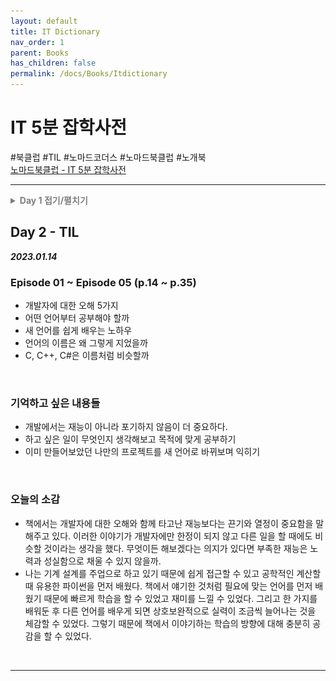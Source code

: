```yaml
---
layout: default
title: IT Dictionary
nav_order: 1
parent: Books
has_children: false
permalink: /docs/Books/Itdictionary
---
```


# **IT 5분 잡학사전**

\#북클럽 \#TIL \#노마드코더스 \#노마드북클럽 \#노개북   
[노마드북클럽 - IT 5분 잡학사전](https://nomadcoders.co/c/it-dictionary/lobby)

---

<details>
<summary style="color:grey"><b>Day 1 접기/펼치기</b></summary>
<div markdow="1">

## **Day 1 - 책 인증**

책을 꾸준히 읽는 습관을 기르고 여러 가지 개념 정리를 위해 노마드 북클럽을 신청했다.

<img src="https://raw.githubusercontent.com/gitforyoung/gitforyoung.github.io/main/docs/Books/Itdictionary/img/books-itdic-day1-01.png" width=300 alt="책인증사진"/>

</div>
</details>

## **Day 2 - TIL**

***2023.01.14***

### **Episode 01 ~ Episode 05 (p.14 ~ p.35)**
- 개발자에 대한 오해 5가지
- 어떤 언어부터 공부해야 할까
- 새 언어를 쉽게 배우는 노하우
- 언어의 이름은 왜 그렇게 지었을까
- C, C++, C#은 이름처럼 비슷할까

<br/>

### **기억하고 싶은 내용들**
- 개발에서는 재능이 아니라 포기하지 않음이 더 중요하다.
- 하고 싶은 일이 무엇인지 생각해보고 목적에 맞게 공부하기
- 이미 만들어보았던 나만의 프로젝트를 새 언어로 바뀌보며 익히기

<br/>

### **오늘의 소감**
- 책에서는 개발자에 대한 오해와 함께 타고난 재능보다는 끈기와 열정이 중요함을 말해주고 있다. 이러한 이야기가 개발자에만 한정이 되지 않고 다른 일을 할 때에도 비슷할 것이라는 생각을 했다. 무엇이든 해보겠다는 의지가 있다면 부족한 재능은 노력과 성실함으로 채울 수 있지 않을까.
- 나는 기계 설계를 주업으로 하고 있기 때문에 쉽게 접근할 수 있고 공학적인 계산할 때 유용한 파이썬을 먼저 배웠다. 책에서 얘기한 것처럼 필요에 맞는 언어를 먼저 배웠기 때문에 빠르게 학습을 할 수 있었고 재미를 느낄 수 있었다. 그리고 한 가지를 배워둔 후 다른 언어를 배우게 되면 상호보완적으로 실력이 조금씩 늘어나는 것을 체감할 수 있었다. 그렇기 때문에 책에서 이야기하는 학습의 방향에 대해 충분히 공감을 할 수 있었다.

<br/>

---
